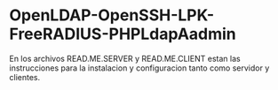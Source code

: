 # OpenLDAP-OpenSSH-LPK-FreeRADIUS-PHPLdapAadmin
En los archivos READ.ME.SERVER y READ.ME.CLIENT estan las instrucciones para la instalacion y configuracion tanto como servidor y clientes.
